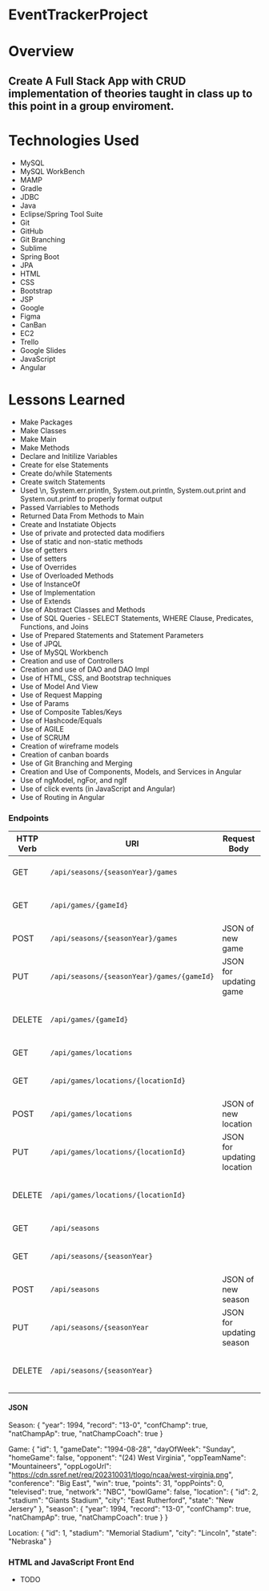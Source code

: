 # EventTrackerProject

# Overview
## Create A Full Stack App with CRUD implementation of theories taught in class up to this point in a group enviroment. 

# Technologies Used

- MySQL
- MySQL WorkBench
- MAMP
- Gradle
- JDBC
- Java
- Eclipse/Spring Tool Suite
- Git
- GitHub
- Git Branching
- Sublime
- Spring Boot
- JPA
- HTML
- CSS
- Bootstrap
- JSP
- Google
- Figma
- CanBan
- EC2
- Trello
- Google Slides
- JavaScript
- Angular

# Lessons Learned

- Make Packages
- Make Classes
- Make Main
- Make Methods
- Declare and Initilize Variables
- Create for else Statements
- Create do/while Statements
- Create switch Statements
- Used \n, System.err.println, System.out.println, System.out.print and System.out.printf to properly format output
- Passed Varriables to Methods
- Returned Data From Methods to Main
- Create and Instatiate Objects
- Use of private and protected data modifiers
- Use of static and non-static methods
- Use of getters
- Use of setters
- Use of Overrides
- Use of Overloaded Methods
- Use of InstanceOf
- Use of Implementation
- Use of Extends
- Use of Abstract Classes and Methods
- Use of SQL Queries - SELECT Statements, WHERE Clause, Predicates, Functions, and Joins
- Use of Prepared Statements and Statement Parameters
- Use of JPQL
- Use of MySQL Workbench
- Creation and use of Controllers
- Creation and use of DAO and DAO Impl
- Use of HTML, CSS, and Bootstrap techniques
- Use of Model And View
- Use of Request Mapping
- Use of Params
- Use of Composite Tables/Keys
- Use of Hashcode/Equals
- Use of AGILE 
- Use of SCRUM
- Creation of wireframe models
- Creation of canban boards
- Use of Git Branching and Merging
- Creation and Use of Components, Models, and Services in Angular
- Use of ngModel, ngFor, and ngIf
- Use of click events (in JavaScript and Angular)
- Use of Routing in Angular

### Endpoints

| HTTP Verb | URI                                        | Request Body               | Response Body            | Status           |
|-----------|--------------------------------------------|----------------------------|--------------------------|------------------|
| GET       | `/api/seasons/{seasonYear}/games`          |                            | List of games by season  | 200              |
| GET       | `/api/games/{gameId}`                      |                            | Single game              | 200 or 404       |
| POST      | `/api/seasons/{seasonYear}/games`          | JSON of new game           | JSON of created game     | 201 or 400       |
| PUT       | `/api/seasons/{seasonYear}/games/{gameId}` | JSON for updating game     | JSON of updated game     | 200, 404, or 400 |
| DELETE    | `/api/games/{gameId}`                      |                            |                          | 204, 404, or 400 |
| GET       | `/api/games/locations`                     |                            | List of locations        | 200              |
| GET       | `/api/games/locations/{locationId}`        |                            | Single location          | 200 or 404       |
| POST      | `/api/games/locations`                     | JSON of new location       | JSON of created location | 201 or 400       |
| PUT       | `/api/games/locations/{locationId}`        | JSON for updating location | JSON of updated location | 200, 404, or 400 |
| DELETE    | `/api/games/locations/{locationId}`        |                            |                          | 204, 404, or 400 |
| GET       | `/api/seasons`                             |                            | List of seasons          | 200              |
| GET       | `/api/seasons/{seasonYear}`                |                            | Single season            | 200 or 404       |
| POST      | `/api/seasons`                             | JSON of new season         | JSON of created season   | 201 or 400       |
| PUT       | `/api/seasons/{seasonYear`                 | JSON for updating season   | JSON of updated season   | 200, 404, or 400 |
| DELETE    | `/api/seasons/{seasonYear}`                |                            |                          | 204, 404, or 400 |


#### JSON

Season: 
	{
   	"year": 1994,
    "record": "13-0",
    "confChamp": true,
    "natChampAp": true,
    "natChampCoach": true
}

Game:
	{
    "id": 1,
    "gameDate": "1994-08-28",
    "dayOfWeek": "Sunday",
    "homeGame": false,
    "opponent": "(24) West Virginia",
    "oppTeamName": "Mountaineers",
    "oppLogoUrl": "https://cdn.ssref.net/req/202310031/tlogo/ncaa/west-virginia.png",
    "conference": "Big East",
    "win": true,
    "points": 31,
    "oppPoints": 0,
    "televised": true,
    "network": "NBC",
    "bowlGame": false,
    "location": {
        "id": 2,
        "stadium": "Giants Stadium",
        "city": "East Rutherford",
        "state": "New Jersery"
    },
    "season": {
        "year": 1994,
        "record": "13-0",
        "confChamp": true,
        "natChampAp": true,
        "natChampCoach": true
    }
}

Location:
	{
    "id": 1,
    "stadium": "Memorial Stadium",
    "city": "Lincoln",
    "state": "Nebraska"
}

### HTML and JavaScript Front End

* TODO




